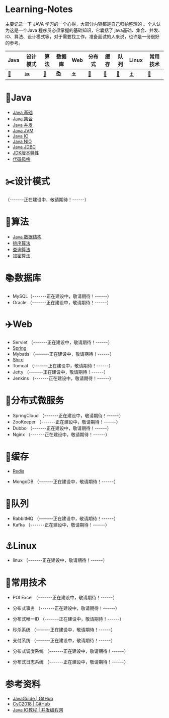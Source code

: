 # Learning-Notes

主要记录一下 JAVA 学习的一个心得，大部分内容都是自己归纳整理的 。个人认为这是一个Java 程序员必须掌握的基础知识，它囊括了 java基础、集合、并发、IO、算法、设计模式等，对于需要找工作，准备面试的人来说，也许是一份很好的参考。

| Java | 设计模式 | 算法 | 数据库 | Web | 分布式 | 缓存 | 队列 | Linux | 常用技术 |
| ---- | ---- | ---- | ------- | ------ | ---- | ---- | -------- | -------- | -------- |
| [:bullettrain_side:](#bullettrain_sideJava)| [:scissors:](#scissors设计模式)  | [:art:](#art算法) | [:books:](#books数据库) |[:airplane:](#airplaneWeb) | [:rainbow:](#rainbow分布式 ) | [:guitar:](#guitar缓存) | [:rocket:](#rocket队列) | [:anchor:](#anchorLinux) | [:pencil:](#pencil常用技术) |



# :bullettrain_side:Java

* [Java 基础](./java/Java基础.md)
* [Java 集合](./java/Java集合.md)
* [Java 并发](./java/Java并发.md)
* [Java JVM](./java/JVM.md)
* [Java IO](./java/JavaIO.md)
* [Java NIO](./java/JavaNIO.md)
* [Java JDBC](./java/JavaJDBC.md) 
* [JDK版本特性](./java/JDK版本特性)
* [代码风格](https://github.com/alibaba/p3c)



# :scissors:设计模式

 （-------正在建设中，敬请期待！------）



# :art:算法

* [Java 数据结构](./data-structures/数据结构.md)
* [排序算法](./algorithm/排序算法.md)
* [查询算法](./algorithm/查询算法.md)
* [加密算法](./algorithm/加密算法.md)



# :books:数据库

* MySQL（-------正在建设中，敬请期待！------）
* Oracle （-------正在建设中，敬请期待！------）



# :airplane:Web

* Servlet （-------正在建设中，敬请期待！------）
* [Spring](./spring/Spring.md)
* Mybatis （-------正在建设中，敬请期待！------）
* [Shiro](./spring/Shiro原理与实践.md)
* Tomcat （-------正在建设中，敬请期待！------）
* Jetty （-------正在建设中，敬请期待！------）
* Jenkins （-------正在建设中，敬请期待！------）



# :rainbow:分布式微服务

* SpringCloud （-------正在建设中，敬请期待！------）
* ZooKeeper （-------正在建设中，敬请期待！------）
* Dubbo （-------正在建设中，敬请期待！------）
* Nginx （-------正在建设中，敬请期待！------）



# :guitar:缓存

* [Redis](./cache/redis.md)

* MongoDB （-------正在建设中，敬请期待！------）

  

# :rocket:队列

* RabbitMQ （-------正在建设中，敬请期待！------）
* Kafka （-------正在建设中，敬请期待！------）

# :anchor:Linux

* linux （-------正在建设中，敬请期待！------）



# :pencil:常用技术

* POI Excel （-------正在建设中，敬请期待！------）
* 分布式事务 （-------正在建设中，敬请期待！------）
* 分布式唯一ID （-------正在建设中，敬请期待！------）

* 秒杀系统 （-------正在建设中，敬请期待！------）
* 支付系统 （-------正在建设中，敬请期待！------）
* 分布式调度系统 （-------正在建设中，敬请期待！------）
* 分布式日志系统 （-------正在建设中，敬请期待！------）



# 参考资料

*   [JavaGuide | GitHub](https://github.com/Snailclimb/JavaGuide)
*   [CyC2018 | GitHub](https://github.com/CyC2018)
*   [Java IO教程 | 并发编程网](http://ifeve.com/java-io/)

